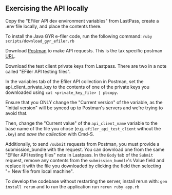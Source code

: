 ## Exercising the API locally

Copy the "EFiler API dev environment variables" from LastPass, create a .env file locally, and place the contents there.

To install the Java GYR e-filer code, run the following command: `ruby scripts/download_gyr_efiler.rb`

Download [Postman](https://www.postman.com) to make API requests. This is the tax specific postman [URL](https://tax-eng.postman.co).

Download the test client private keys from Lastpass. There are two in a note called "EFiler API testing files".

In the variables tab of the Efiler API collection in Postman, set the api_client_private_key to the contents of one of the private keys you downloaded using `cat <private_key_file> | pbcopy`.

Ensure that you ONLY change the "Current version" of the variable, as the "Initial version" will be synced up to Postman's servers and we're trying to avoid that.

Then, change the "Current value" of the `api_client_name` variable to the base name of the file you chose (e.g. `efiler_api_test_client` without the `.key`) and _save the collection_ with Cmd-S.

Additionally, to send `/submit` requests from Postman, you must provide a submission_bundle with the request. You can download one from the same "EFiler API testing files" note in Lastpass. In the `Body` tab of the `Submit` request, remove any contents from the `submission_bundle`'s Value field and replace it with the file you downloaded by clicking the field then selecting "+ New file from local machine".

To develop the codebase without restarting the server, install rerun with: `gem install rerun` and to run the application run `rerun ruby app.rb`
